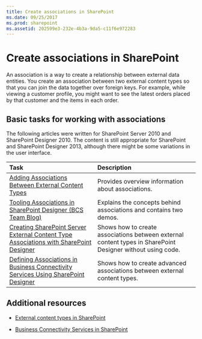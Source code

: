 ```yaml
---
title: Create associations in SharePoint
ms.date: 09/25/2017
ms.prod: sharepoint
ms.assetid: 202599e3-232e-4b3a-9da5-c11f6e972283
---
```



# Create associations in SharePoint

An association is a way to create a relationship between external data entities. You create an association between two external content types so that you can join the data together over foreign keys. For example, while viewing a customer profile, you might want to see the latest orders placed by that customer and the items in each order.
  
    
    


## Basic tasks for working with associations

The following articles were written for SharePoint Server 2010 and SharePoint Designer 2010. The content is still appropriate for SharePoint and SharePoint Designer 2013, although there might be some variations in the user interface.
  
    
    


|**Task**|**Description**|
|:-----|:-----|
| [Adding Associations Between External Content Types](http://msdn.microsoft.com/en-us/library/ff394528.aspx) <br/> |Provides overview information about associations.  <br/> |
| [Tooling Associations in SharePoint Designer (BCS Team Blog)](http://blogs.msdn.com/b/bcs/archive/2010/01/15/tooling-associations-in-sharepoint-designer-2010.aspx) <br/> |Explains the concepts behind associations and contains two demos.  <br/> |
| [Creating SharePoint Server External Content Type Associations with SharePoint Designer](http://msdn.microsoft.com/en-us/library/ff728816.aspx) <br/> |Shows how to create associations between external content types in SharePoint Designer without using code.  <br/> |
| [Defining Associations in Business Connectivity Services Using SharePoint Designer](http://msdn.microsoft.com/en-us/library/gg607166.aspx) <br/> |Shows how to create advanced associations between external content types.  <br/> |
   

## Additional resources


-  [External content types in SharePoint](external-content-types-in-sharepoint.md)
    
  
-  [Business Connectivity Services in SharePoint](business-connectivity-services-in-sharepoint.md)
    
  

